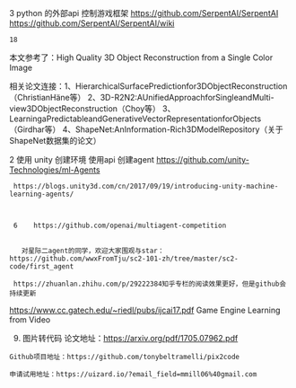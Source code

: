 3
     python 的外部api 控制游戏框架
     https://github.com/SerpentAI/SerpentAI
     https://github.com/SerpentAI/SerpentAI/wiki


  


    18
本文参考了：High Quality 3D Object Reconstruction from a Single Color Image

相关论文连接：1、HierarchicalSurfacePredictionfor3DObjectReconstruction（ChristianHäne等）
2、3D-R2N2:AUnifiedApproachforSingleandMulti-view3DObjectReconstruction（Choy等）
3、LearningaPredictableandGenerativeVectorRepresentationforObjects（Girdhar等）
4、ShapeNet:AnInformation-Rich3DModelRepository（关于ShapeNet数据集的论文） 



2
     使用 unity 创建环境  使用api 创建agent   https://github.com/unity-Technologies/ml-Agents

     https://blogs.unity3d.com/cn/2017/09/19/introducing-unity-machine-learning-agents/



     6    https://github.com/openai/multiagent-competition


       对星际二agent的同学，欢迎大家围观与star：https://github.com/wwxFromTju/sc2-101-zh/tree/master/sc2-code/first_agent

     https://zhuanlan.zhihu.com/p/29222384知乎专栏的阅读效果更好，但是github会持续更新

 https://www.cc.gatech.edu/~riedl/pubs/ijcai17.pdf  Game Engine Learning from Video


 9.  图片转代码
    论文地址：https://arxiv.org/pdf/1705.07962.pdf
 
    Github项目地址：https://github.com/tonybeltramelli/pix2code
 
    申请试用地址：https://uizard.io/?email_field=mmill06%40gmail.com 